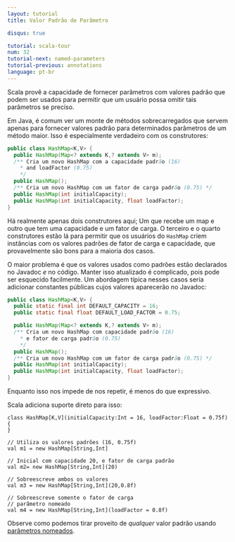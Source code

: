 ```yaml
---
layout: tutorial
title: Valor Padrão de Parâmetro

disqus: true

tutorial: scala-tour
num: 32
tutorial-next: named-parameters
tutorial-previous: annotations
language: pt-br
---
```


Scala provê a capacidade de fornecer parâmetros com valores padrão que podem ser usados para permitir que um usuário possa omitir tais parâmetros se preciso.

Em Java, é comum ver um monte de métodos sobrecarregados que servem apenas para fornecer valores padrão para determinados parâmetros de um método maior. Isso é especialmente verdadeiro com os construtores:

```java
public class HashMap<K,V> {
  public HashMap(Map<? extends K,? extends V> m);
  /** Cria um novo HashMap com a capacidade padrão (16)
    * and loadFactor (0.75)
    */
  public HashMap();
  /** Cria um novo HashMap com um fator de carga padrão (0.75) */
  public HashMap(int initialCapacity);
  public HashMap(int initialCapacity, float loadFactor);
}
```

Há realmente apenas dois construtores aqui; Um que recebe um map e outro que tem uma capacidade e um fator de carga. O terceiro e o quarto construtores estão lá para permitir que os usuários do <code>HashMap</code> criem instâncias com os valores padrões de fator de carga e capacidade, que provavelmente são bons para a maioria dos casos.

O maior problema é que os valores usados como padrões estão declarados no Javadoc *e* no código. Manter isso atualizado é complicado, pois pode ser esquecido facilmente. Um abordagem típica nesses casos seria adicionar constantes públicas cujos valores aparecerão no Javadoc:

```java
public class HashMap<K,V> {
  public static final int DEFAULT_CAPACITY = 16;
  public static final float DEFAULT_LOAD_FACTOR = 0.75;

  public HashMap(Map<? extends K,? extends V> m);
  /** Cria um novo HashMap com capacidade padrão (16) 
    * e fator de carga padrão (0.75)
    */
  public HashMap();
  /** Cria um novo HashMap com um fator de carga padrão (0.75) */
  public HashMap(int initialCapacity);
  public HashMap(int initialCapacity, float loadFactor);
}
```

Enquanto isso nos impede de nos repetir, é menos do que expressivo.

Scala adiciona suporte direto para isso:

```tut
class HashMap[K,V](initialCapacity:Int = 16, loadFactor:Float = 0.75f) {
}

// Utiliza os valores padrões (16, 0.75f)
val m1 = new HashMap[String,Int]

// Inicial com capacidade 20, e fator de carga padrão
val m2= new HashMap[String,Int](20)

// Sobreescreve ambos os valores
val m3 = new HashMap[String,Int](20,0.8f)

// Sobreescreve somente o fator de carga
// parâmetro nomeado
val m4 = new HashMap[String,Int](loadFactor = 0.8f)
```

Observe como podemos tirar proveito de *qualquer* valor padrão usando [parâmetros nomeados](named-parameters.html).

